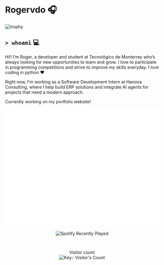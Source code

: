 # Rogervdo 🎧
<!-- ![trophy](https://github-profile-trophy.vercel.app/?username=rogervdo&theme=onedark&row=1) -->
![trophy](https://trophygh.kolioaris.xyz/?username=rogervdo&theme=onedark&row=1)

`> whoami` 💻
---
Hi!! I’m Roger, a developer and student at Tecnológico de Monterrey who’s always looking for new opportunities to learn and grow. I love to participate in programming competitions and strive to improve my skills everyday. I love coding in python ♥

Right now, I’m working as a Software Development Intern at Hanova Consulting, where I help build ERP solutions and integrate AI agents for projects that need a modern approach.

Currently working on my portfolio website!
<br>

<p>
  <img src="https://github.com/rogervdo/rogervdo/blob/main/github-metrics.svg" alt="Metrics"/>
</p>

<p align="center">
  <img src="https://spotify-recently-played-readme.vercel.app/api?user=fhkzgsbyaqst7vrxl356jnyap&count=1" alt="Spotify Recently Played" />
</p>


<br>


<p align="center"> 
  Visitor count<br>
  <img src="https://profile-counter.deno.dev/rogervdo/count.svg" alt="Key:: Visitor's Count" />
</p>


